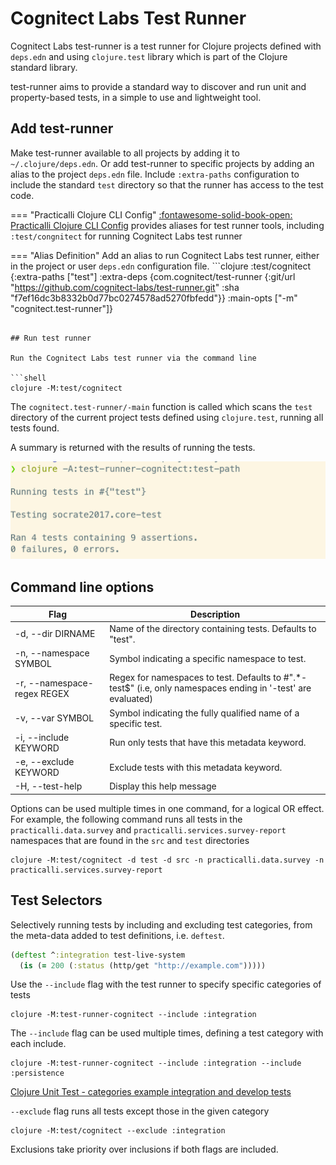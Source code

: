 # Cognitect Labs Test Runner

Cognitect Labs test-runner is a test runner for Clojure projects defined with `deps.edn` and using `clojure.test` library which is part of the Clojure standard library.

test-runner aims to provide a standard way to discover and run unit and property-based tests, in a simple to use and lightweight tool.

## Add test-runner

Make test-runner available to all projects by adding it to `~/.clojure/deps.edn`.  Or add test-runner to specific projects by adding an alias to the project `deps.edn` file.  Include `:extra-paths` configuration to include the standard `test` directory so that the runner has access to the test code.

=== "Practicalli Clojure CLI Config"
    [:fontawesome-solid-book-open:  Practicalli Clojure CLI Config](/clojure/clojure-cli/practicalli-config/) provides aliases for test runner tools, including `:test/congnitect` for running Cognitect Labs test runner

=== "Alias Definition"
    Add an alias to run Cognitect Labs test runner, either in the project or user `deps.edn` configuration file.
    ```clojure
      :test/cognitect
      {:extra-paths ["test"]
       :extra-deps  {com.cognitect/test-runner
                     {:git/url "https://github.com/cognitect-labs/test-runner.git"
                      :sha     "f7ef16dc3b8332b0d77bc0274578ad5270fbfedd"}}
       :main-opts   ["-m" "cognitect.test-runner"]}

```

## Run test runner

Run the Cognitect Labs test runner via the command line

```shell
clojure -M:test/cognitect
```

The `cognitect.test-runner/-main` function is called which scans the `test` directory of the current project tests defined using `clojure.test`,  running all tests found.

A summary is returned with the results of running the tests.

![Clojure Unit Test - Cognitect Labs test runner example result](/images/clojure-unit-test-cognitect-labs-test-runner-results-example.png)

## Command line options

| Flag                        | Description                                                                                                   |
|-----------------------------|---------------------------------------------------------------------------------------------------------------|
| -d, --dir DIRNAME           | Name of the directory containing tests. Defaults to "test".                                                   |
| -n, --namespace SYMBOL      | Symbol indicating a specific namespace to test.                                                               |
| -r, --namespace-regex REGEX | Regex for namespaces to test. Defaults to #".*-test$"  (i.e, only namespaces ending in '-test' are evaluated) |
| -v, --var SYMBOL            | Symbol indicating the fully qualified name of a specific test.                                                |
| -i, --include KEYWORD       | Run only tests that have this metadata keyword.                                                               |
| -e, --exclude KEYWORD       | Exclude tests with this metadata keyword.                                                                     |
| -H, --test-help             | Display this help message                                                                                     |

Options can be used multiple times in one command, for a logical OR effect. For example, the following command runs all tests in the `practicalli.data.survey` and `practicalli.services.survey-report` namespaces that are found in the `src` and `test` directories

```shell
clojure -M:test/cognitect -d test -d src -n practicalli.data.survey -n practicalli.services.survey-report
```

## Test Selectors

Selectively running tests by including and excluding test categories, from the meta-data added to test definitions, i.e. `deftest`.

```clojure
(deftest ^:integration test-live-system
  (is (= 200 (:status (http/get "http://example.com")))))

```

Use the `--include` flag with the test runner to specify specific categories of tests

```shell
clojure -M:test-runner-cognitect --include :integration

```

The `--include` flag can be used multiple times, defining a test category with each include.

```shell
clojure -M:test-runner-cognitect --include :integration --include :persistence
```

[Clojure Unit Test - categories example integration and develop tests](/images/clojure-unit-test-categories-example-integration-develop.png)

`--exclude` flag runs all tests except those in the given category

```shell
clojure -M:test/cognitect --exclude :integration
```

Exclusions take priority over inclusions if both flags are included.
